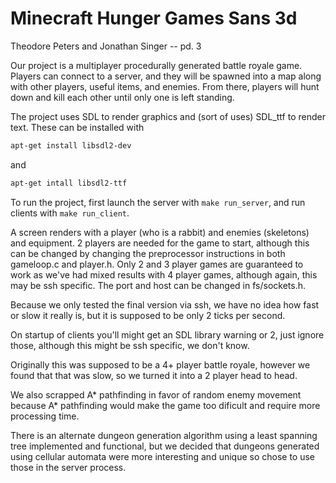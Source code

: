 # Minecraft Hunger Games Sans 3d

Theodore Peters and Jonathan Singer -- pd. 3

Our project is a multiplayer procedurally generated battle royale game. Players can connect to a server, and they will be spawned into a map along with other players, useful items, and enemies. From there, players will hunt down and kill each other until only one is left standing.

The project uses SDL to render graphics and (sort of uses) SDL_ttf to render text. These can be installed with

```bash
apt-get install libsdl2-dev
```

and

```bash
apt-get intall libsdl2-ttf
```

To run the project, first launch the server with `make run_server`, and run clients with `make run_client`.

A screen renders with a player (who is a rabbit) and enemies (skeletons) and equipment.
2 players are needed for the game to start, although this can be changed by changing the preprocessor instructions in both gameloop.c and player.h. Only 2 and 3 player games are guaranteed to work as we've had mixed results with 4 player games, although again, this may be ssh specific. The port and host can be changed in fs/sockets.h.

Because we only tested the final version via ssh, we have no idea how fast or slow it really is, but it is supposed to be only 2 ticks per second.

On startup of clients you'll might get an SDL library warning or 2, just ignore those, although this might be ssh specific, we don't know.

Originally this was supposed to be a 4+ player battle royale, however we found that that was slow, so we turned it into a 2 player head to head.

We also scrapped A* pathfinding in favor of random enemy movement because A* pathfinding would make the game too dificult and require more processing time.

There is an alternate dungeon generation algorithm using a least spanning tree implemented and functional, but we decided that dungeons generated using cellular automata were more interesting and unique so chose to use those in the server process.
